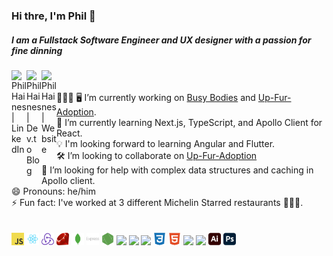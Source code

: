 ### Hi thre, I'm Phil 👋
##### I am a Fullstack Software Engineer and UX designer with a passion for fine dinning
<a href="https://www.linkedin.com/in/philip-haines/">
  <img align="left" alt="Phil Haines | LinkedIn" width="24px" src="https://pngimg.com/uploads/linkedIn/linkedIn_PNG38.png" />
</a>
<a href="https://dev.to/philiphaines">
  <img align="left" alt="Phil Haines | Dev.to Blog" width="24px" src="https://cdn.icon-icons.com/icons2/2248/PNG/512/dev_to_icon_136699.png" />
</a>
<a href="https://philiphaines.com">
  <img align="left" alt="Phil Haines | Website" width="24px" src="https://img.icons8.com/pastel-glyph/2x/website--v2.png" />
</a>

<br />
<br />
👨🏻‍💼 🖥   I’m currently working on <a href="https://github.com/philip-haines/school-progress-tracker-frontend">Busy Bodies</a> and <a href="https://github.com/philip-haines/up-fur-adoption">Up-Fur-Adoption</a>.
<br/>
🌱    I’m currently learning Next.js, TypeScript, and Apollo Client for React.
<br/>
💡     I'm looking forward to learning Angular and Flutter.
<br/>
🛠     I’m looking to collaborate on <a href="https://github.com/philip-haines/up-fur-adoption">Up-Fur-Adoption</a>
<br/>
🤔    I’m looking for help with complex data structures and caching in Apollo client.
<br/>
😄    Pronouns: he/him
<br/>
⚡    Fun fact: I've worked at 3 different Michelin Starred restaurants 👨🏻‍🍳.
<br />
<br />
<br />
<code><img height="20" src="https://raw.githubusercontent.com/github/explore/80688e429a7d4ef2fca1e82350fe8e3517d3494d/topics/javascript/javascript.png"></code>
<code><img height="20" src="https://raw.githubusercontent.com/github/explore/80688e429a7d4ef2fca1e82350fe8e3517d3494d/topics/react/react.png"></code>
<code><img height="20" src="https://raw.githubusercontent.com/devicons/devicon/0e565980d0a51fe7736bb090fb394659febfbe58/icons/redux/redux-original.svg"></code>
<code><img height="20" src="https://raw.githubusercontent.com/github/explore/80688e429a7d4ef2fca1e82350fe8e3517d3494d/topics/ruby/ruby.png"></code>
<code><img height="20" src="https://raw.githubusercontent.com/devicons/devicon/0e565980d0a51fe7736bb090fb394659febfbe58/icons/mongodb/mongodb-plain.svg"></code>
<code><img height="20" src="https://raw.githubusercontent.com/github/explore/80688e429a7d4ef2fca1e82350fe8e3517d3494d/topics/express/express.png"></code>
<code><img height="20" src="https://raw.githubusercontent.com/devicons/devicon/0e565980d0a51fe7736bb090fb394659febfbe58/icons/nodejs/nodejs-plain.svg"></code> 
<code><img height="20" src="https://cdn.worldvectorlogo.com/logos/apollo-graphql-1.svg"></code>
<code><img height="20" src="https://img.icons8.com/color/452/graphql.png"></code>
<code><img height="20" src="https://cdn.iconscout.com/icon/free/png-512/typescript-1174965.png"></code> 
<code><img height="20" src="https://raw.githubusercontent.com/devicons/devicon/0e565980d0a51fe7736bb090fb394659febfbe58/icons/css3/css3-plain.svg"></code> 
<code><img height="20" src="https://raw.githubusercontent.com/devicons/devicon/0e565980d0a51fe7736bb090fb394659febfbe58/icons/html5/html5-plain.svg"></code>
<code><img height="20" src="https://cdn-images-1.medium.com/max/228/1*13pvYrcH_xm6NPPb2PRYtw@2x.png"></code> 
<code><img height="20" src="https://rosenfeldmedia.com/enterprise2020/wp-content/uploads/sites/4/2020/08/InVision-App-logo.png"></code> 
<code><img height="20" src="https://raw.githubusercontent.com/devicons/devicon/0e565980d0a51fe7736bb090fb394659febfbe58/icons/illustrator/illustrator-plain.svg"></code> 
<code><img height="20" src="https://raw.githubusercontent.com/devicons/devicon/0e565980d0a51fe7736bb090fb394659febfbe58/icons/photoshop/photoshop-plain.svg"></code> 
